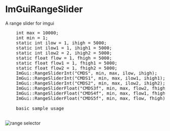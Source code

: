 # ImGuiRangeSlider
A range slider for imgui
<pre>
    int max = 10000;
    int min = 1;
    static int ilow = 1, ihigh = 5000;
    static int ilow1 = 1, ihigh1 = 5000;
    static int ilow2 = 2, ihigh2 = 5000;
    static float flow = 1, fhigh = 5000;
    static float flow1 = 1, fhigh1 = 5000;
    static float flow2 = 1, fhigh2 = 5000;
    ImGui::RangeSliderInt("CMDS", min, max, ilow, ihigh);
    ImGui::RangeSliderInt("CMDS1", min, max, ilow1, ihigh1);
    ImGui::RangeSliderInt("CMDS2", min, max, ilow2, ihigh2);
    ImGui::RangeSliderFloat("CMDS3f", min, max, flow2, fhigh2);
    ImGui::RangeSliderFloat("CMDS4f", min, max, flow1, fhigh1);
    ImGui::RangeSliderFloat("CMDS5f", min, max, flow, fhigh);
    
    basic sample usage
    </pre>
![range selector](https://user-images.githubusercontent.com/16273696/130307924-c78bb58e-19c0-4b39-a547-1c1d003efa09.png)

    
